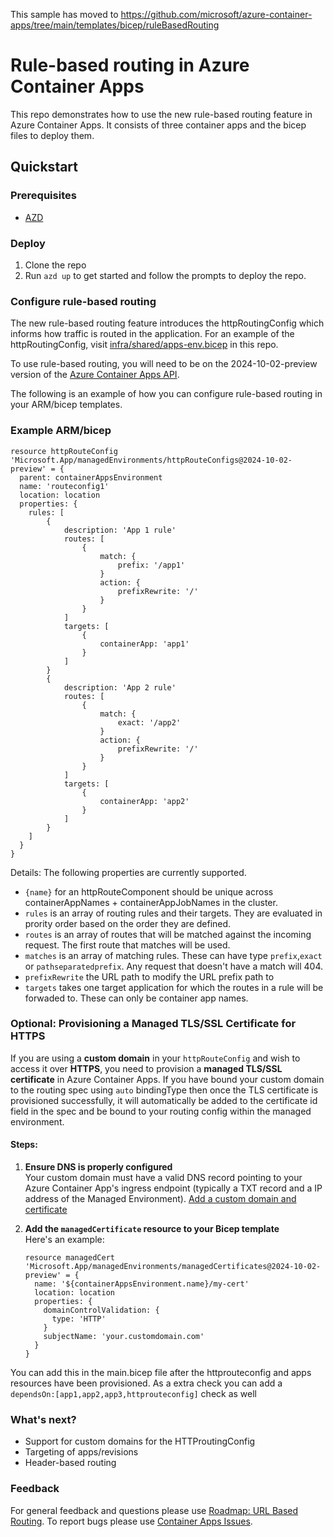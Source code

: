 This sample has moved to https://github.com/microsoft/azure-container-apps/tree/main/templates/bicep/ruleBasedRouting

# Rule-based routing in Azure Container Apps

This repo demonstrates how to use the new rule-based routing feature in Azure Container Apps. It consists of three container apps and the bicep files to deploy them.

## Quickstart

### Prerequisites

- [AZD](https://learn.microsoft.com/en-us/azure/developer/azure-developer-cli/install-azd?tabs=winget-windows%2Cbrew-mac%2Cscript-linux&pivots=os-windows)

### Deploy

1. Clone the repo
1. Run `azd up` to get started and follow the prompts to deploy the repo.

### Configure rule-based routing

The new rule-based routing feature introduces the httpRoutingConfig which informs how traffic is routed in the application. For an example of the httpRoutingConfig, visit [infra/shared/apps-env.bicep](infra/shared/apps-env.bicep) in this repo.

To use rule-based routing, you will need to be on the 2024-10-02-preview version of the [Azure Container Apps API](https://learn.microsoft.com/rest/api/resource-manager/containerapps/http-route-config?view=rest-resource-manager-containerapps-2024-10-02-preview).

The following is an example of how you can configure rule-based routing in your ARM/bicep templates.

### Example ARM/bicep

```armasm
resource httpRouteConfig 'Microsoft.App/managedEnvironments/httpRouteConfigs@2024-10-02-preview' = {
  parent: containerAppsEnvironment
  name: 'routeconfig1'
  location: location
  properties: {
    rules: [
        {
            description: 'App 1 rule'
            routes: [
                {
                    match: {
                        prefix: '/app1'
                    }
                    action: {
                        prefixRewrite: '/'
                    }
                }
            ]
            targets: [
                {
                    containerApp: 'app1'
                }
            ]
        }
        {
            description: 'App 2 rule'
            routes: [
                {
                    match: {
                        exact: '/app2'
                    }
                    action: {
                        prefixRewrite: '/'
                    }
                }
            ]
            targets: [
                {
                    containerApp: 'app2'
                }
            ]
        }
    ]
  }
}
```

Details:
The following properties are currently supported.
- `{name}` for an httpRouteComponent should be unique across containerAppNames + containerAppJobNames in the cluster.
- `rules` is an array of routing rules and their targets. They are evaluated in prority order based on the order they are defined.
- `routes` is an array of routes that will be matched against the incoming request. The first route that matches will be used.
- `matches` is an array of matching rules. These can have type `prefix`,`exact` or `pathseparatedprefix`. Any request that doesn't have a match will 404.
- `prefixRewrite` the URL path to modify the URL prefix path to
- `targets` takes one target application for which the routes in a rule will be forwaded to. These can only be container app names.

### Optional: Provisioning a Managed TLS/SSL Certificate for HTTPS

If you are using a **custom domain** in your `httpRouteConfig` and wish to access it over **HTTPS**, you need to provision a **managed TLS/SSL certificate** in Azure Container Apps. If you have bound your custom domain to the routing spec using `auto` bindingType then once the TLS certificate is provisioned successfully, it will automatically be added to the certificate id field in the spec and be bound to your routing config within the managed environment.
 
#### Steps:
 
1. **Ensure DNS is properly configured**  
   Your custom domain must have a valid DNS record pointing to your Azure Container App's ingress endpoint (typically a TXT record and a IP address of the Managed Environment). [Add a custom domain and certificate](https://learn.microsoft.com/en-us/azure/container-apps/custom-domains-certificates?tabs=general&pivots=azure-cli#add-a-custom-domain-and-certificate)
 
2. **Add the `managedCertificate` resource to your Bicep template**  
   Here's an example:
 
   ```bicep
   resource managedCert 'Microsoft.App/managedEnvironments/managedCertificates@2024-10-02-preview' = {
     name: '${containerAppsEnvironment.name}/my-cert'
     location: location
     properties: {
       domainControlValidation: {
         type: 'HTTP'
       }
       subjectName: 'your.customdomain.com'
     }
   }
You can add this in the main.bicep file after the httprouteconfig and apps resources have been provisioned. As a extra check you can add a `dependsOn:[app1,app2,app3,httprouteconfig]` check as well

### What's next?
- Support for custom domains for the HTTProutingConfig
- Targeting of apps/revisions
- Header-based routing

### Feedback

For general feedback and questions please use [Roadmap: URL Based Routing](https://github.com/microsoft/azure-container-apps/issues/591#issuecomment-2523412443). To report bugs please use [Container Apps Issues](https://github.com/microsoft/azure-container-apps/issues).

